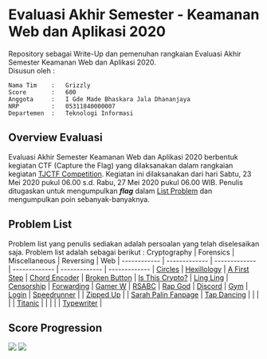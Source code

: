 # Evaluasi Akhir Semester - Keamanan Web dan Aplikasi 2020
Repository sebagai Write-Up dan pemenuhan rangkaian Evaluasi Akhir Semester Keamanan Web dan Aplikasi 2020. \
Disusun oleh :
```
Nama Tim    :   Grizzly
Score       :   600
Anggota     :   I Gde Made Bhaskara Jala Dhananjaya 
NRP         :   05311840000007 
Departemen  :   Teknologi Informasi
```

## Overview Evaluasi
Evaluasi Akhir Semester Keamanan Web dan Aplikasi 2020 berbentuk kegiatan CTF (Capture the Flag) yang dilaksanakan dalam rangkaian kegiatan [TJCTF Competition](https://tjctf.org/). Kegiatan ini dilaksanakan dari hari Sabtu, 23 Mei 2020 pukul 06.00 s.d. Rabu, 27 Mei 2020 pukul 06.00 WIB. Penulis ditugaskan untuk mengumpulkan ***flag*** dalam [List Problem](https://tjctf.org/chals/list) dan mengumpulkan poin sebanyak-banyaknya. 

## Problem List
Problem list yang penulis sediakan adalah persoalan yang telah diselesaikan saja. Problem list adalah sebagai berikut :
Cryptography | Forensics | Miscellaneous | Reversing | Web | 
------------ | ------------- | ------------- | ------------- | ------------- | ------------- |
[Circles]() | [Hexillology]() | [A First Step]() | [Chord Encoder]() | [Broken Button]() | 
[Is This Crypto?]() | [Ling Ling]() | [Censorship]() | [Forwarding]() | [Gamer W]() | 
[RSABC]() | [Rap God]() | [Discord]() | [Gym]() | [Login]() |
[Speedrunner]() |  | [Zipped Up]() |  | [Sarah Palin Fanpage]() |
[Tap Dancing]() |  |  |  |  | 
[Titanic]() |  |  |  |  | 
[Typewriter]() |


## Score Progression
![](https://github.com/Bhaskaraa/EAS_Keamanan-Web-dan-Aplikasi_05311840000007/blob/master/Score/Score%201.PNG)
![](https://github.com/Bhaskaraa/EAS_Keamanan-Web-dan-Aplikasi_05311840000007/blob/master/Score/Score2.PNG)
